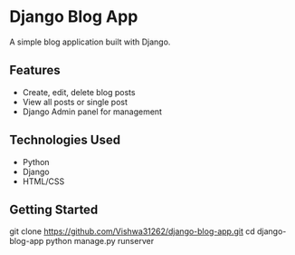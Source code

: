 # Django Blog App

A simple blog application built with Django.

## Features
- Create, edit, delete blog posts
- View all posts or single post
- Django Admin panel for management

## Technologies Used
- Python
- Django
- HTML/CSS

## Getting Started

git clone https://github.com/Vishwa31262/django-blog-app.git
cd django-blog-app
python manage.py runserver
